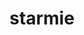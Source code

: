 ---
id: 121
title: starmie
types: [water,psychic]
image: https://raw.githubusercontent.com/PokeAPI/sprites/master/sprites/pokemon/121.png
---